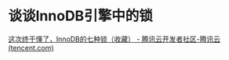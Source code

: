 # 谈谈InnoDB引擎中的锁 

[这次终于懂了，InnoDB的七种锁（收藏） - 腾讯云开发者社区-腾讯云 (tencent.com)](https://cloud.tencent.com/developer/article/1822439#:~:text=%E6%80%BB%E7%9A%84%E6%9D%A5%E8%AF%B4%EF%BC%8CInnoDB%E5%85%B1%E6%9C%89%20%E4%B8%83%E7%A7%8D%E7%B1%BB%E5%9E%8B%E7%9A%84%E9%94%81%20%EF%BC%9A%20%EF%BC%881%EF%BC%89%E8%87%AA%E5%A2%9E%E9%94%81%20%28Auto-inc%20Locks%29%EF%BC%9B%20%EF%BC%882%EF%BC%89%E5%85%B1%E4%BA%AB%2F%E6%8E%92%E5%AE%83%E9%94%81,%28Shared%20and%20Exclusive%20Locks%29%EF%BC%9B%20%EF%BC%883%EF%BC%89%E6%84%8F%E5%90%91%E9%94%81%20%28Intention%20Locks%29%EF%BC%9B)

‍

